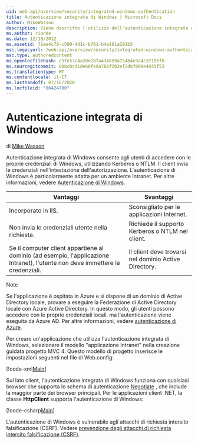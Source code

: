 ```yaml
---
uid: web-api/overview/security/integrated-windows-authentication
title: Autenticazione integrata di Windows | Microsoft Docs
author: MikeWasson
description: Viene descritto l'utilizzo dell'autenticazione integrata di Windows in API Web ASP.NET.
ms.author: riande
ms.date: 12/18/2012
ms.assetid: 71ee4c78-c500-4d1c-b761-b4e161a291b5
msc.legacyurl: /web-api/overview/security/integrated-windows-authentication
msc.type: authoredcontent
ms.openlocfilehash: c5fe57c4a20e28fa434659a75484e3a4c37195f8
ms.sourcegitcommit: 000cbcd1de66fe8a766f203ef2d6f009e4435f53
ms.translationtype: MT
ms.contentlocale: it-IT
ms.lasthandoff: 07/16/2020
ms.locfileid: "86424790"
---
```

# <a name="integrated-windows-authentication"></a>Autenticazione integrata di Windows

di [Mike Wasson](https://github.com/MikeWasson)

Autenticazione integrata di Windows consente agli utenti di accedere con le proprie credenziali di Windows, utilizzando Kerberos o NTLM. Il client invia le credenziali nell'intestazione dell'autorizzazione. L'autenticazione di Windows è particolarmente adatta per un ambiente Intranet. Per altre informazioni, vedere [Autenticazione di Windows](https://www.iis.net/configreference/system.webserver/security/authentication/windowsauthentication).

| Vantaggi | Svantaggi |
| --- | --- |
| Incorporato in IIS. | Sconsigliato per le applicazioni Internet. | 
| Non invia le credenziali utente nella richiesta. | Richiede il supporto Kerberos o NTLM nel client. |
| Se il computer client appartiene al dominio (ad esempio, l'applicazione Intranet), l'utente non deve immettere le credenziali. | Il client deve trovarsi nel dominio Active Directory. |

> [!NOTE]
> Se l'applicazione è ospitata in Azure e si dispone di un dominio di Active Directory locale, provare a eseguire la Federazione di Active Directory locale con Azure Active Directory. In questo modo, gli utenti possono accedere con le proprie credenziali locali, ma l'autenticazione viene eseguita da Azure AD. Per altre informazioni, vedere [autenticazione di Azure](../../../visual-studio/overview/2012/windows-azure-authentication.md).

Per creare un'applicazione che utilizza l'autenticazione integrata di Windows, selezionare il modello "applicazione Intranet" nella creazione guidata progetto MVC 4. Questo modello di progetto inserisce le impostazioni seguenti nel file di Web.config:

[!code-xml[Main](integrated-windows-authentication/samples/sample1.xml)]

Sul lato client, l'autenticazione integrata di Windows funziona con qualsiasi browser che supporta lo schema di autenticazione [Negotiate](http://www.ietf.org/rfc/rfc4559.txt) , che include la maggior parte dei browser principali. Per le applicazioni client .NET, la classe **HttpClient** supporta l'autenticazione di Windows:

[!code-csharp[Main](integrated-windows-authentication/samples/sample2.cs)]

L'autenticazione di Windows è vulnerabile agli attacchi di richiesta intersito falsificazione (CSRF). Vedere [prevenzione degli attacchi di richiesta intersito falsificazione (CSRF)](preventing-cross-site-request-forgery-csrf-attacks.md).
